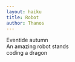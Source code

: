 ```yaml
---
layout: haiku
title: Robot
author: Thanos
---
```


Eventide autumn<br>
An amazing robot stands<br>
coding a dragon<br>
